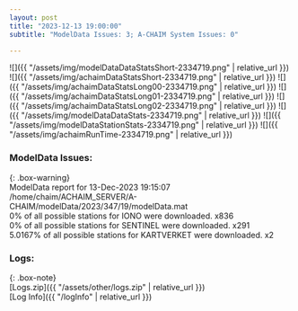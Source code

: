 ```yaml
---
layout: post
title: "2023-12-13 19:00:00"
subtitle: "ModelData Issues: 3; A-CHAIM System Issues: 0"

---
```


![]({{ "/assets/img/modelDataDataStatsShort-2334719.png" | relative_url }})
![]({{ "/assets/img/achaimDataStatsShort-2334719.png" | relative_url }})
![]({{ "/assets/img/achaimDataStatsLong00-2334719.png" | relative_url }})
![]({{ "/assets/img/achaimDataStatsLong01-2334719.png" | relative_url }})
![]({{ "/assets/img/achaimDataStatsLong02-2334719.png" | relative_url }})
![]({{ "/assets/img/modelDataDataStats-2334719.png" | relative_url }})
![]({{ "/assets/img/modelDataStationStats-2334719.png" | relative_url }})
![]({{ "/assets/img/achaimRunTime-2334719.png" | relative_url }})


### ModelData Issues:  
  
{: .box-warning}  
 ModelData report for 13-Dec-2023 19:15:07   
 /home/chaim/ACHAIM_SERVER/A-CHAIM/modelData/2023/347/19/modelData.mat   
 0% of all possible stations for IONO were downloaded. x836   
 0% of all possible stations for SENTINEL were downloaded. x291   
 5.0167% of all possible stations for KARTVERKET were downloaded. x2   
  


### Logs:  
  
{: .box-note}  
[Logs.zip]({{ "/assets/other/logs.zip" | relative_url }})  
[Log Info]({{ "/logInfo" | relative_url }})  
